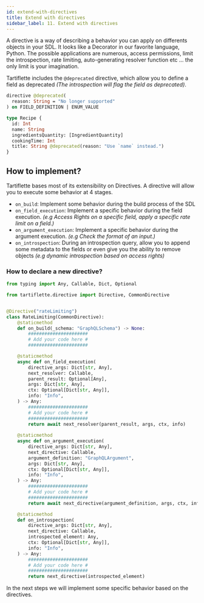 ```yaml
---
id: extend-with-directives
title: Extend with directives
sidebar_label: 11. Extend with directives
---
```


A directive is a way of describing a behavior you can apply on differents objects in your SDL. It looks like a Decorator in our favorite language, Python. The possible applications are numerous, access permissions, limit the introspection, rate limiting, auto-generating resolver function etc ... the only limit is your imagination.

Tartiflette includes the `@deprecated` directive, which allow you to define a field as deprecated _(The introspection will flag the field as deprecated)_.

```graphql
directive @deprecated(
  reason: String = "No longer supported"
) on FIELD_DEFINITION | ENUM_VALUE

type Recipe {
  id: Int
  name: String
  ingredientsQuantity: [IngredientQuantity]
  cookingTime: Int
  title: String @deprecated(reason: "Use `name` instead.")
}
```

## How to implement?

Tartiflette bases most of its extensibility on Directives. A directive will allow you to execute some behavior at 4 stages.

* `on_build`: Implement some behavior during the build process of the SDL
* `on_field_execution`: Implement a specific behavior during the field execution. _(e.g Access Rights on a specific field, apply a specific rate limit on a field.)_
* `on_argument_execution`: Implement a specific behavior during the argument execution. _(e.g Check the format of an input.)_
* `on_introspection`: During an introspection query, allow you to append some metadata to the fields or even give you the ability to remove objects _(e.g dynamic introspection based on access rights)_

### How to declare a new directive?

```python
from typing import Any, Callable, Dict, Optional

from tartiflette.directive import Directive, CommonDirective


@Directive("rateLimiting")
class RateLimiting(CommonDirective):
    @staticmethod
    def on_build(_schema: "GraphQLSchema") -> None:
        ######################
        # Add your code here #
        ######################

    @staticmethod
    async def on_field_execution(
        directive_args: Dict[str, Any],
        next_resolver: Callable,
        parent_result: Optional[Any],
        args: Dict[str, Any],
        ctx: Optional[Dict[str, Any]],
        info: "Info",
    ) -> Any:
        ######################
        # Add your code here #
        ######################
        return await next_resolver(parent_result, args, ctx, info)
    
    @staticmethod
    async def on_argument_execution(
        directive_args: Dict[str, Any],
        next_directive: Callable,
        argument_definition: "GraphQLArgument",
        args: Dict[str, Any],
        ctx: Optional[Dict[str, Any]],
        info: "Info",
    ) -> Any:
        ######################
        # Add your code here #
        ######################
        return await next_directive(argument_definition, args, ctx, info)

    @staticmethod
    def on_introspection(
        directive_args: Dict[str, Any],
        next_directive: Callable,
        introspected_element: Any,
        ctx: Optional[Dict[str, Any]],
        info: "Info",
    ) -> Any:
        ######################
        # Add your code here #
        ######################
        return next_directive(introspected_element)
```

In the next steps we will implement some specific behavior based on the directives.